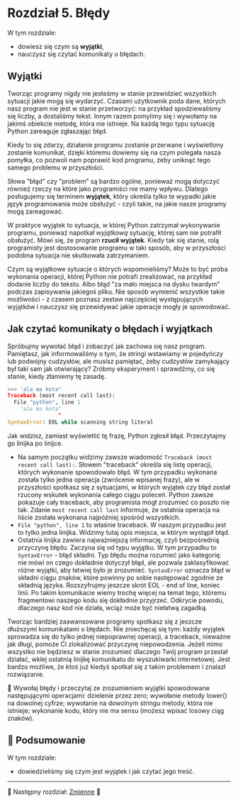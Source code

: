 # Rozdział 5. Błędy

W tym rozdziale:

* dowiesz się czym są **wyjątki**,
* nauczysz się czytać komunikaty o błędach.

## Wyjątki

Tworząc programy nigdy nie jesteśmy w stanie przewidzieć wszystkich
sytuacji jakie mogą się wydarzyć.  Czasami użytkownik poda dane, których
nasz program nie jest w stanie przetworzyć: na przykład spodziewaliśmy
się liczby, a dostaliśmy tekst.  Innym razem pomylimy się i wywołamy
na jakimś obiekcie metodę, która nie istnieje.  Na każdą tego typu sytuację
Python zareaguje zgłaszając błąd.

Kiedy to się zdarzy, działanie programu zostanie przerwane i wyświetlony
zostanie komunikat, dzięki któremu dowiemy się na czym polegała nasza
pomyłka, co pozwoli nam poprawić kod programu, żeby uniknąć tego samego
problemu w przyszłości.

Słowa "błąd" czy "problem" są bardzo ogólne, ponieważ mogą dotyczyć również
rzeczy na które jako programiści nie mamy wpływu.  Dlatego posługujemy się
terminem **wyjątek**, który określa tylko te wypadki jakie język
programowania może obsłużyć - czyli takie, na jakie nasze programy mogą
zareagować.

W praktyce wyjątek to sytuacja, w której Python zatrzymał wykonywanie
programu, ponieważ napotkał *wyjątkową* sytuację, której sam nie potrafił
obsłużyć.  Mówi się, że program **rzucił wyjątek**.  Kiedy tak się stanie,
rolą programisty jest dostosowanie programu w taki sposób, aby
w przyszłości podobna sytuacja nie skutkowała zatrzymaniem.

Czym są wyjątkowe sytuacje o których wspomnieliśmy?  Może to być próba
wykonania operacji, której Python nie potrafi zrealizować, na przykład
dodanie liczby do tekstu.  Albo błąd "za mało miejsca na dysku twardym"
podczas zapisywania jakiegoś pliku.  Nie sposób wymienić wszystkie takie
możliwości - z czasem poznasz zestaw najczęściej występujących wyjątków
i nauczysz się przewidywać jakie operacje mogły je spowodować.

## Jak czytać komunikaty o błędach i wyjątkach

Spróbujmy wywołać błąd i zobaczyć jak zachowa się nasz program.
Pamiętasz, jak informowaliśmy o tym, że stringi wstawiamy w pojedyńczy lub
podwójny cudzysłów, ale musisz pamiętać, żeby cudzysłów zamykający był taki
sam jak otwierający? Zróbmy eksperyment i sprawdźmy, co się stanie, kiedy
złamiemy tę zasadę.

```python
>>> 'ala ma kota"
Traceback (most recent call last):
  File "python", line 1
    'ala ma kota"
                ^
SyntaxError: EOL while scanning string literal
```

Jak widzisz, zamiast wyświetlić tę frazę, Python zgłosił błąd.
Przeczytajmy go linijka po linijce.

* Na samym początku widzimy zawsze wiadomość
`Traceback (most recent call last):`.  Słowem "traceback" określa się listę
operacji, których wykonanie spowodowało błąd.  W tym przypadku wykonana
została tylko jedna operacja (zwrócenie wpisanej frazy), ale w przyszłości
spotkasz się z sytuacjami, w których wyjątek czy błąd został rzucony wskutek
wykonania całego ciągu poleceń.  Python zawsze pokazuje cały traceback, aby
programista mógł zrozumieć co poszło nie tak.  Zdanie `most recent call last`
informuje, że ostatnia operacja na liście została wykonana najpóźniej
spośród wszystkich.
* `File "python", line 1` to właśnie traceback. W naszym
przypadku jest to tylko jedna linijka.  Widzimy tutaj opis miejsca,
w którym wystąpił błąd.
* Ostatnia linijka zawiera najważniejszą informację, czyli bezpośrednią
przyczynę błędu.  Zaczyna się od typu wyjątku.  W tym przypadku to
`SyntaxError` - błąd składni.  Typ błędu można rozumieć jako kategorię: nie
mówi on czego dokładnie dotyczył błąd, ale pozwala zaklasyfikować różne
wyjątki, aby łatwiej było je zrozumieć.  `SyntaxError` oznacza błąd w składni
ciągu znaków, które powinny po sobie następować zgodnie ze składnią języka.
Rozszyfrujmy jeszcze skrót EOL - end of line, koniec linii. Po takim
komunikacie wiemy trochę więcej na temat tego, któremu fragmentowi naszego kodu się
dokładnie przyjrzeć. Odkrycie powodu, dlaczego nasz kod nie działa, wciąż może
być niełatwą zagadką.

Tworząc bardziej zaawansowane programy spotkasz się z jeszcze dłuższymi
komunikatami o błędach.  Nie zniechęcaj się tym: każdy wyjątek sprowadza
się do tylko jednej niepoprawnej operacji, a traceback, nieważne jak długi,
pomoże Ci zlokalizować przyczynę niepowodzenia.  Jeżeli mimo wszystko nie
będziesz w stanie zrozumieć dlaczego Twój program przestał działać, wklej
ostatnią linijkę komunikatu do wyszukiwarki internetowej.  Jest bardzo
możliwe, że ktoś już kiedyś spotkał się z takim problemem i znalazł
rozwiązanie.

:snake: Wywołaj błędy i przeczytaj ze zrozumieniem wyjątki spowodowane
następującymi operacjami: dzielenie przez zero; wywołanie metody lower() na
dowolnej cyfrze; wywołanie na dowolnym stringu metody, która nie istnieje;
wykonanie kodu, który nie ma sensu (możesz wpisać losowy ciąg znaków).

## :pushpin: Podsumowanie

W tym rozdziale:

* dowiedzieliśmy się czym jest wyjątek i jak czytać jego treść.

---

:checkered_flag: Następny rozdział: [Zmienne](./06_zmienne.md) :checkered_flag:
